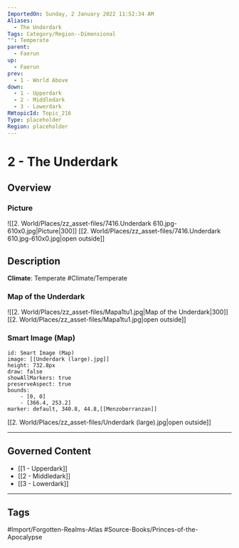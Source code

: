 ```yaml
---
ImportedOn: Sunday, 2 January 2022 11:52:34 AM
Aliases:
  - The Underdark
Tags: Category/Region--Dimensional
"": Temperate
parent:
  - Faerun
up:
  - Faerun
prev:
  - 1 - World Above
down:
  - 1 - Upperdark
  - 2 - Middledark
  - 3 - Lowerdark
RWtopicId: Topic_216
Type: placeholder
Region: placeholder
---
```

# 2 - The Underdark
## Overview
### Picture
![[2. World/Places/zz_asset-files/7416.Underdark 610.jpg-610x0.jpg|Picture|300]]
[[2. World/Places/zz_asset-files/7416.Underdark 610.jpg-610x0.jpg|open outside]]

## Description
**Climate**: Temperate
#Climate/Temperate

### Map of the Underdark
![[2. World/Places/zz_asset-files/Mapa1tu1.jpg|Map of the Underdark|300]]
[[2. World/Places/zz_asset-files/Mapa1tu1.jpg|open outside]]

### Smart Image (Map)

```leaflet
id: Smart Image (Map)
image: [[Underdark (large).jpg]]
height: 732.8px
draw: false
showAllMarkers: true
preserveAspect: true
bounds:
    - [0, 0]
    - [366.4, 253.2]
marker: default, 340.8, 44.8,[[Menzoberranzan]]
```
[[2. World/Places/zz_asset-files/Underdark (large).jpg|open outside]]

---
## Governed Content
- [[1 - Upperdark]]
- [[2 - Middledark]]
- [[3 - Lowerdark]]


---
## Tags
#Import/Forgotten-Realms-Atlas #Source-Books/Princes-of-the-Apocalypse

